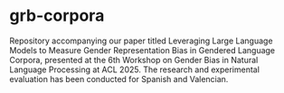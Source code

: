 # grb-corpora
Repository accompanying our paper titled Leveraging Large Language Models to Measure Gender Representation Bias in Gendered Language Corpora, presented at the 6th Workshop on Gender Bias in Natural Language Processing at ACL 2025. The research and experimental evaluation has been conducted for Spanish and Valencian.
